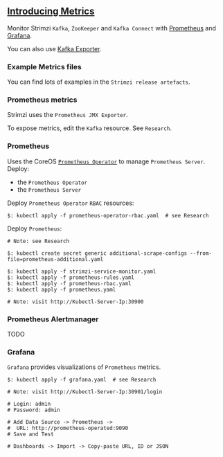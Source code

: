 ## [Introducing Metrics](https://strimzi.io/docs/latest/#assembly-metrics-setup-str)

Monitor Strimzi `Kafka`, `ZooKeeper` and `Kafka Connect` with [Prometheus](https://github.com/MislavJaksic/Knowledge-Repository/tree/master/Technology/DevOps/Monitoring/Prometheus) and [Grafana](https://github.com/MislavJaksic/Knowledge-Repository/tree/master/Technology/Visualize/Grafana).  

You can also use [Kafka Exporter](../10KafkaExporter).  

### Example Metrics files

You can find lots of examples in the `Strimzi release artefacts`.  

### Prometheus metrics

Strimzi uses the `Prometheus JMX Exporter`.  

To expose metrics, edit the `Kafka` resource. See `Research`.  

### Prometheus

Uses the CoreOS [`Prometheus Operator`](https://github.com/MislavJaksic/Knowledge-Repository/tree/master/Technology/DevOps/Monitoring/Prometheus/PrometheusKubernetesOperator) to manage `Prometheus Server`.  
Deploy:
* the `Prometheus Operator`
* the `Prometheus Server`

Deploy `Prometheus Operator` `RBAC` resources:
```
$: kubectl apply -f prometheus-operator-rbac.yaml  # see Research
```

Deploy `Prometheus`:
```
# Note: see Research

$: kubectl create secret generic additional-scrape-configs --from-file=prometheus-additional.yaml

$: kubectl apply -f strimzi-service-monitor.yaml
$: kubectl apply -f prometheus-rules.yaml
$: kubectl apply -f prometheus-rbac.yaml
$: kubectl apply -f prometheus.yaml

# Note: visit http://Kubectl-Server-Ip:30900
```

### Prometheus Alertmanager

TODO

### Grafana

`Grafana` provides visualizations of `Prometheus` metrics.

```
$: kubectl apply -f grafana.yaml  # see Research
```

```
# Note: visit http://Kubectl-Server-Ip:30901/login

# Login: admin
# Password: admin

# Add Data Source -> Prometheus ->
#  URL: http://prometheus-operated:9090
# Save and Test

# Dashboards -> Import -> Copy-paste URL, ID or JSON
```
